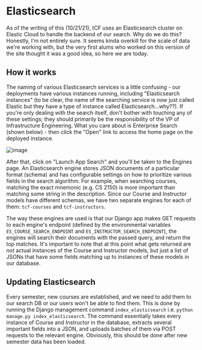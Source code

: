 # Elasticsearch

As of the writing of this (10/21/21), tCF uses an Elasticsearch cluster on Elastic Cloud to handle the backend of our search. Why do we do this? Honestly, I'm not entirely sure. It seems kinda overkill for the scale of data we're working with, but the very first alums who worked on this version of the site thought it was a good idea, so here we are today. 

## How it works
The naming of various Elasticsearch services is a little confusing - our deployments have various instances running, including "Elasticsearch instances" (to be clear, the name of the searching service is now just called Elastic but they have a type of instance called Elasticsearch...why??). If you're only dealing with the search itself, don't bother with touching any of these settings; they should primarily be the responsibility of the VP of Infrastructure Engineering. What you care about is Enterprise Search (shown below) - then click the "Open" link to access the home page on the deployed instance.

![image](https://user-images.githubusercontent.com/55100084/138367801-c4267aa1-ec52-47df-a67c-5d2319569efe.png)

After that, click on "Launch App Search" and you'll be taken to the Engines page. An Elasticsearch engine stores JSON documents of a particular format (schema) and has configurable settings on how to prioritize various fields in the search algorithm. For example, when searching courses, matching the exact mnemonic (e.g. CS 2150) is more important than matching some string in the description. Since our Course and Instructor models have different schemas, we have two separate engines for each of them: `tcf-courses` and `tcf-instructors`. 

The way these engines are used is that our Django app makes GET requests to each engine's endpoint (defined by the environmental variables `ES_COURSE_SEARCH_ENDPOINT` and `ES_INSTRUCTOR_SEARCH_ENDPOINT`), the engines will search their documents with the passed query, and return the top matches. It's important to note that at this point what gets returned are *not* actual instances of the Course and Instructor models, but just a list of JSONs that have some fields matching up to instances of these models in our database.

## Updating Elasticsearch
Every semester, new courses are established, and we need to add them to our search DB or our users won't be able to find them. This is done by running the Django management command `index_elasticsearch` i.e. `python manage.py index_elasticsearch`. The command essentially takes every instance of Course and Instructor in the database, extracts several important fields into a JSON, and uploads batches of them via POST requests to the relevant engine. Obviously, this should be done after new semester data has been loaded.
